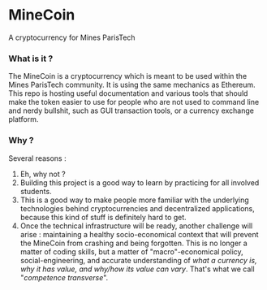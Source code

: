 # MineCoin
A cryptocurrency for Mines ParisTech


### What is it ?

The MineCoin is a cryptocurrency which is meant to be used within the Mines ParisTech community. It is using the same mechanics as Ethereum. This repo is hosting useful documentation and various tools that should make the token easier to use for people who are not used to command line and nerdy bullshit, such as GUI transaction tools, or a currency exchange platform.

### Why ?

Several reasons :

   1. Eh, why not ?
   2. Building this project is a good way to learn by practicing for all involved students.
   3. This is a good way to make people more familiar with the underlying technologies behind cryptocurrencies and decentralized applications, because this kind of stuff is definitely hard to get.
   4. Once the technical infrastructure will be ready, another challenge will arise : maintaining a healthy socio-economical context that will prevent the MineCoin from crashing and being forgotten. This is no longer a matter of coding skills, but a matter of "macro"-economical policy, social-engineering, and accurate understanding of *what a currency is,  why it has value, and why/how its value can vary*. That's what we call "_competence transverse_".


